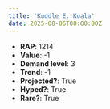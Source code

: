 ```yaml
---
title: 'Kuddle E. Koala'
date: 2025-08-06T00:00:00Z
---
```

- **RAP**: 1214
- **Value**: -1
- **Demand level**: 3
- **Trend**: -1
- **Projected?**: True
- **Hyped?**: True
- **Rare?**: True
